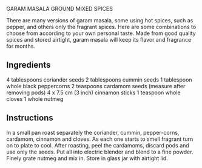 GARAM MASALA
GROUND MIXED SPICES

There are many versions of garam masala, some using hot spices, such as pepper, and others only the fragrant spices.
Here are some combinations to choose from according to your own personal taste. Made from good quality spices and stored airtight, garam masala will keep its flavor and fragrance for months.

## Ingredients 
  4 tablespoons coriander seeds
  2 tablespoons cummin seeds
  1 tablespoon whole black peppercorns
  2 teaspoons cardamom seeds (measure after removing pods)
  4 x 7.5 cm (3 inch) cinnamon sticks
  1 teaspoon whole cloves
  1 whole nutmeg
  
## Instructions
In a small pan roast separately the coriander, cummin, pepper-corns, cardamom, cinnamon and cloves. As each one starts to smell fragrant turn on to plate to cool. After roasting, peel the cardamoms, discard pods and use only the seeds. Put all into electric blender and blend to a fine powder. Finely grate nutmeg and mix in. Store in glass jar with airtight lid.